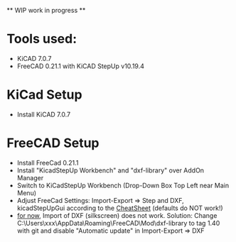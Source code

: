 ** WIP work in progress **

# Tools used:

* KiCAD 7.0.7
* FreeCAD 0.21.1 with KiCAD StepUp v10.19.4



# KiCad Setup
* Install KiCAD 7.0.7

# FreeCAD Setup
* Install FreeCad 0.21.1
* Install "KicadStepUp Workbench" and "dxf-library" over AddOn Manager
* Switch to KiCadStepUp Workbench (Drop-Down Box Top Left near Main Menu)
* Adjust FreeCad Settings: Import-Export => Step and DXF, kicadStepUpGui according to the [CheatSheet](https://raw.githubusercontent.com/easyw/kicadStepUpMod/master/demo/kicadStepUp-cheat-sheet.pdf) (defaults do NOT work!)
* [for now](https://github.com/easyw/kicadStepUpMod/issues/181), Import of DXF (silkscreen) does not work. Solution: Change C:\Users\xxx\AppData\Roaming\FreeCAD\Mod\dxf-library to tag 1.40 with git and disable "Automatic update" in Import-Export => DXF